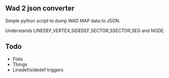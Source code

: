 Wad 2 json converter
--------------------
Simple python script to dump WAD MAP data to JSON.

Understands LINEDEF,VERTEX,SIDEDEF,SECTOR,SSECTOR,SEG and NODE.

Todo
----
- Flats
- Things
- Linedef/sidedef triggers

